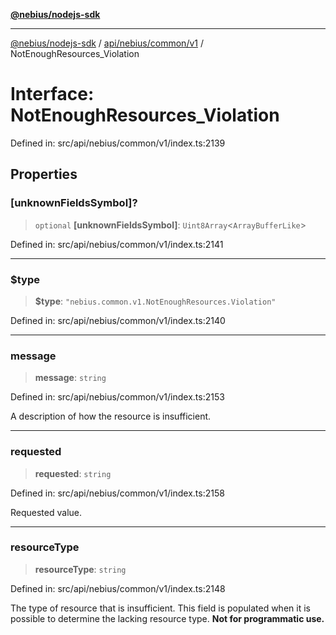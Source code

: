 [**@nebius/nodejs-sdk**](../../../../../README.md)

***

[@nebius/nodejs-sdk](../../../../../README.md) / [api/nebius/common/v1](../README.md) / NotEnoughResources\_Violation

# Interface: NotEnoughResources\_Violation

Defined in: src/api/nebius/common/v1/index.ts:2139

## Properties

### \[unknownFieldsSymbol\]?

> `optional` **\[unknownFieldsSymbol\]**: `Uint8Array`\<`ArrayBufferLike`\>

Defined in: src/api/nebius/common/v1/index.ts:2141

***

### $type

> **$type**: `"nebius.common.v1.NotEnoughResources.Violation"`

Defined in: src/api/nebius/common/v1/index.ts:2140

***

### message

> **message**: `string`

Defined in: src/api/nebius/common/v1/index.ts:2153

A description of how the resource is insufficient.

***

### requested

> **requested**: `string`

Defined in: src/api/nebius/common/v1/index.ts:2158

Requested value.

***

### resourceType

> **resourceType**: `string`

Defined in: src/api/nebius/common/v1/index.ts:2148

The type of resource that is insufficient.
 This field is populated when it is possible to determine the lacking resource type.
 **Not for programmatic use.**
